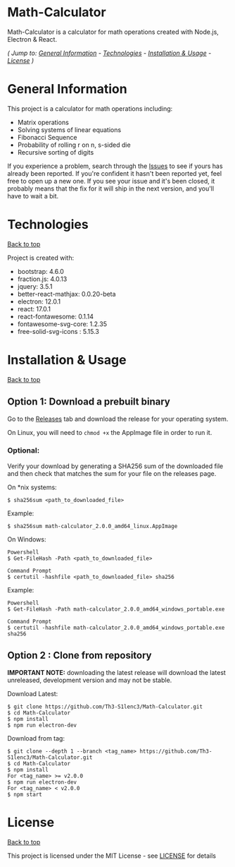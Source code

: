 # Math-Calculator

Math-Calculator is a calculator for math operations created with Node.js, Electron & React.

*( Jump to: [General Information](#generalinformation) - [Technologies](#technologies) - [Installation & Usage](#installation&usage) - [License](#license) )*

# General Information

This project is a calculator for math operations including:

 - Matrix operations
 - Solving systems of linear equations
 - Fibonacci Sequence
 - Probability of rolling r on n, s-sided die
 - Recursive sorting of digits

If you experience a problem, search through the [Issues](https://github.com/Th3-S1lenc3/Math-Calculator/issues) to see if yours has already been reported. If you're confident it hasn't been reported yet, feel free to open up a new one. If you see your issue and it's been closed, it probably means that the fix for it will ship in the next version, and you'll have to wait a bit.

# Technologies
[Back to top](#math-calculator)

Project is created with:

- bootstrap: 4.6.0
- fraction.js: 4.0.13
- jquery: 3.5.1
- better-react-mathjax: 0.0.20-beta
- electron: 12.0.1
- react: 17.0.1
- react-fontawesome: 0.1.14
- fontawesome-svg-core: 1.2.35
- free-solid-svg-icons : 5.15.3

# Installation & Usage
[Back to top](#math-calculator)

## Option 1: Download a prebuilt binary

Go to the [Releases](https://github.com/Th3-S1lenc3/Math-Calculator/releases) tab and download the release for your operating system.

On Linux, you will need to `chmod +x` the AppImage file in order to run it.

### Optional:
Verify your download by generating a SHA256 sum of the downloaded file and then check that matches the sum for your file on the releases page.

On *nix systems:
```
$ sha256sum <path_to_downloaded_file>
```
Example:
```
$ sha256sum math-calculator_2.0.0_amd64_linux.AppImage
```

On Windows:
```
Powershell
$ Get-FileHash -Path <path_to_downloaded_file>

Command Prompt
$ certutil -hashfile <path_to_downloaded_file> sha256
```
Example:
```
Powershell
$ Get-FileHash -Path math-calculator_2.0.0_amd64_windows_portable.exe

Command Prompt
$ certutil -hashfile math-calculator_2.0.0_amd64_windows_portable.exe sha256
```

## Option 2 : Clone from repository
**IMPORTANT NOTE:** downloading the latest release will download the latest unreleased, development version and may not be stable.

Download Latest:
```
$ git clone https://github.com/Th3-S1lenc3/Math-Calculator.git
$ cd Math-Calculator
$ npm install
$ npm run electron-dev
```
Download from tag:
```
$ git clone --depth 1 --branch <tag_name> https://github.com/Th3-S1lenc3/Math-Calculator.git
$ cd Math-Calculator
$ npm install
For <tag_name> >= v2.0.0
$ npm run electron-dev
For <tag_name> < v2.0.0
$ npm start
```

# License
[Back to top](#math-calculator)

This project is licensed under the MIT License - see [LICENSE](LICENSE) for details
